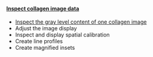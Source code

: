 <h4 id="inspect_collagen_data"><a href="#inspect_collagen_data">Inspect collagen image data</a></h4>

- [Inspect the gray level content of one collagen image](https://neubias.github.io/training-resources/workflow_collagen_image_inspection/index.html#inspect_collagen) 
- Adjust the image display
- Inspect and display spatial calibration
- Create line profiles
- Create magnified insets
